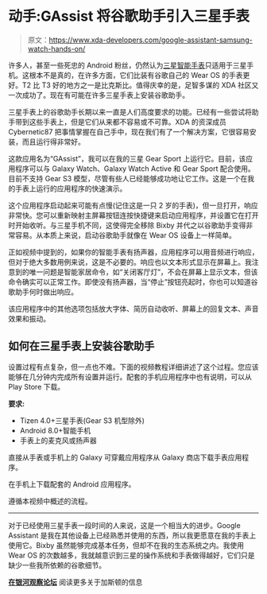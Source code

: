 # 动手:GAssist 将谷歌助手引入三星手表

> 原文：<https://www.xda-developers.com/google-assistant-samsung-watch-hands-on/>

许多人，甚至一些死忠的 Android 粉丝，仍然认为[三星智能手表](https://www.xda-developers.com/samsung-galaxy-watch-active-2-pictures-show-no-rotating-bezel/)只适用于三星手机。这根本不是真的，在许多方面，它们比装有谷歌自己的 Wear OS 的手表更好。T2 比 T3 好的地方之一是比克斯比。值得庆幸的是，足智多谋的 XDA 社区又一次成功了。现在有可能在许多三星手表上安装谷歌助手。

三星手表上的谷歌助手长期以来一直是人们高度要求的功能。已经有一些尝试将助手带到这些手表上，但是它们从来都不容易或不可靠。XDA 的资深成员 Cybernetic87 把事情掌握在自己手中，现在我们有了一个解决方案，它很容易安装，而且运行得非常好。

这款应用名为“GAssist”，我可以在我的三星 Gear Sport 上运行它。目前，该应用程序可以与 Galaxy Watch、Galaxy Watch Active 和 Gear Sport 配合使用。目前不支持 Gear S3 模型，尽管有些人已经能够成功地让它工作。这是一个在我的手表上运行的应用程序的快速演示。

这个应用程序启动起来可能有点慢(记住这是一只 2 岁的手表)，但一旦打开，响应非常快。您可以重新映射主屏幕按钮连按快捷键来启动应用程序，并设置它在打开时开始收听。与三星手机不同，这使得完全移除 Bixby 并代之以谷歌助手变得非常容易。从本质上来说，启动谷歌助手就像在 Wear OS 设备上一样简单。

正如视频中提到的，如果你的智能手表有扬声器，应用程序可以用音频进行响应，但对于绝大多数用例来说，这是不必要的。响应也以文本形式显示在屏幕上。我注意到的唯一问题是智能家居命令，如“关闭客厅灯”，不会在屏幕上显示文本，但该命令确实可以正常工作。即使没有扬声器，当“停止”按钮亮起时，你也可以知道谷歌助手何时做出响应。

该应用程序中的其他选项包括放大字体、简历自动收听、屏幕上的回复文本、声音效果和振动。

## 如何在三星手表上安装谷歌助手

设置过程有点复杂，但一点也不难。下面的视频教程详细讲述了这个过程。您应该能够在几分钟内完成所有设置并运行。配套的手机应用程序中也有说明，可以从 Play Store 下载。

**要求:**

*   Tizen 4.0+三星手表(Gear S3 机型除外)
*   Android 8.0+智能手机
*   手表上的麦克风或扬声器

直接从手表或手机上的 Galaxy 可穿戴应用程序从 Galaxy 商店下载手表应用程序。

在手机上下载配套的 Android 应用程序。

遵循本视频中概述的流程。

* * *

对于已经使用三星手表一段时间的人来说，这是一个相当大的进步。Google Assistant 是我在其他设备上已经熟悉并使用的东西，所以我更愿意在我的手表上使用它。Bixby 虽然能够完成基本任务，但却不在我的生态系统之内。我使用 Wear OS 的次数越多，我就越意识到三星的操作系统和手表做得越好，它们只是缺少一些我所依赖的谷歌细节。

**[在银河观察论坛](https://forum.xda-developers.com/smartwatch/galaxy-watch/pre-alpha-gassist-net-google-assistant-t3927513)** 阅读更多关于加斯顿的信息